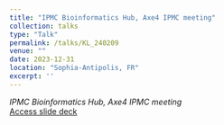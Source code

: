 ```yaml
---
title: "IPMC Bioinformatics Hub, Axe4 IPMC meeting"
collection: talks
type: "Talk"
permalink: /talks/KL_240209
venue: ""
date: 2023-12-31
location: "Sophia-Antipolis, FR"
excerpt: ''
---
```


<i>IPMC Bioinformatics Hub, Axe4 IPMC meeting</i><br>
[Access slide deck](/files/Talk_240209_KL_MT_IPMC_axe4.pdf)
